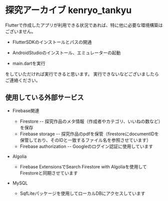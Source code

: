# 探究アーカイブ kenryo_tankyu

Flutterで作成したアプリが利用できる状況であれば、特に他に必要な環境構築はございません。


- FlutterSDKのインストールとパスの開通

- AndroidStudioのインストール、エミュレーターの起動

- main.dartを実行

をしていただければ実行できると思います。
実行できないなどございましたらご連絡ください。


## 使用している外部サービス

- Firebase関連
  - Firestore
  -- 探究作品のメタ情報（作成者やカテゴリ、いいねの数など）を保存
  - Firebase storage
  -- 探究作品のpdfを保管（firestoreにdocumentIDを保管しており、そのIDと一致するファイル名を参照させています）
  - Firebase authorization
  -- Googleのログイン認証に使用しています

- Algolia
  - Firebase ExtensionsでSearch Firestore with Algoliaを使用してFirestoreと同期させています
- MySQL
  - SqfLiteパッケージを使用してローカルDBにアクセスしています
